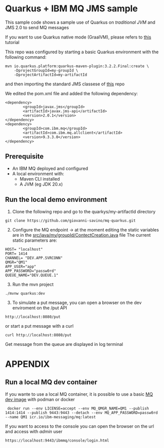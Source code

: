# Quarkus + IBM MQ JMS sample
This sample code shows a sample use of Quarkus on *traditional JVM* and JMS 2.0 to send MQ messages

If you want to use Quarkus native mode (GraalVM), please refers to [this](https://github.com/ibm-messaging/mq-dev-patterns/tree/master/amqp-qpid) tutorial

This repo was configured by starting a basic Quarkus environment with the following command:
```console
mvn io.quarkus.platform:quarkus-maven-plugin:3.2.2.Final:create \
    -DprojectGroupId=my-groupId \
    -DprojectArtifactId=my-artifactId
```
and then importing the standard JMS classese of [this](https://github.com/ibm-messaging/mq-dev-patterns/tree/master/JMS) repo

We edited the pom.xml file and added the following dependency:
```console
<dependency>
        <groupId>javax.jms</groupId>
        <artifactId>javax.jms-api</artifactId>
        <version>2.0.1</version>
</dependency>
<dependency>
        <groupId>com.ibm.mq</groupId>
        <artifactId>com.ibm.mq.allclient</artifactId>
        <version>9.3.3.0</version>
</dependency>
```

## Prerequisite
* An IBM MQ deployed and configured
* A local environment with:
  * Maven CLI installed
  * A JVM (eg JDK 20.x)

## Run the local demo environment

1. Clone the following repo and go to the quarkys/my-artifactId directory
```console
git clone https://github.com/giovanni-savino/mq-quarkus.git
```
2. Configure the MQ endpoint -> at the moment editing the static variables are in the [src/java/my/groupId/ContectCreation.java](quarkus/my-artifactId/src/main/java/my/groupId/ContexCreation.java) file
The current static parameters are:
```console
HOST= "localhost"
PORT= 1414
CHANNEL= "DEV.APP.SVRCONN"
QMGR="QM1"
APP_USER="app"
APP_PASSWORD="passw0rd"
QUEUE_NAME="DEV.QUEUE.1"
```
3. Run the mvn project
```console
./mvnw quarkus:dev
```

3. To simulate a put message, you can open a browser on the dev enviroment on the /put API

```console
http://localhost:8080/put
```
or start a put message with a curl
```console
curl http://localhost:8080/put
```
Get message from the queue are displayed in log terminal


# APPENDIX

## Run a local MQ dev container 
If you wante to use a local MQ container, it is possible to use a basic [MQ dev image](https://developer.ibm.com/tutorials/mq-connect-app-queue-manager-containers/) with podman or docker
```console
 docker run --env LICENSE=accept --env MQ_QMGR_NAME=QM1 --publish 1414:1414 --publish 9443:9443 --detach --env MQ_APP_PASSWORD=passw0rd --name QM1 icr.io/ibm-messaging/mq:latest
```
If you want to access to the console you can open the browser on the url and access with *admin* user
```console
https://localhost:9443/ibmmq/console/login.html
```